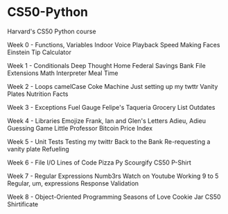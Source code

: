 # CS50-Python
Harvard's CS50 Python course


Week 0 - Functions, Variables
Indoor Voice
Playback Speed
Making Faces
Einstein
Tip Calculator

Week 1 - Conditionals
Deep Thought
Home Federal Savings Bank
File Extensions
Math Interpreter
Meal Time

Week  2 - Loops
camelCase
Coke Machine
Just setting up my twttr
Vanity Plates
Nutrition Facts

Week  3 - Exceptions
Fuel Gauge
Felipe's Taqueria
Grocery List
Outdates

Week 4 - Libraries
Emojize
Frank, Ian and Glen's Letters
Adieu, Adieu
Guessing Game
Little Professor
Bitcoin Price Index

Week 5 - Unit Tests
Testing my  twittr
Back to the Bank
Re-requesting a vanity plate
Refueling

Week 6 - File I/O
Lines of Code
Pizza Py
Scourgify
CS50 P-Shirt

Week 7 - Regular Expressions
Numb3rs
Watch on Youtube
Working 9 to 5
Regular, um, expressions
Response Validation

Week 8 - Object-Oriented Programming
Seasons of Love
Cookie Jar
CS50 Shirtificate
